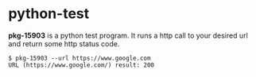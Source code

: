 # python-test

**pkg-15903** is a python test program. It runs a http call to your desired url and return some http status code.

```
$ pkg-15903 --url https://www.google.com
URL (https://www.google.com/) result: 200
```
